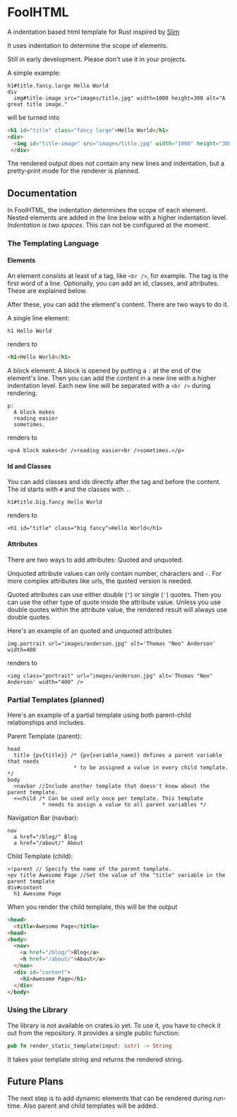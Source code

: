 # FoolHTML
A indentation based html template for Rust inspired by [Slim](http://slim-lang.com/)

It uses indentation to determine the scope of elements.

Still in early development. Please don't use it in your projects.

A simple example:
```
h1#title.fancy.large Hello World
div
  img#title-image src="images/title.jpg" width=1000 height=300 alt="A great title image."
```
will be turned into
```html
<h1 id="title" class="fancy large">Hello World</h1>
<div>
  <img id="title-image" src="images/title.jpg" width="1000" height="300" alt="A great title image." />
 </div>
```
The rendered output does not contain any new lines and indentation, but a pretty-print mode for the renderer is planned. 

## Documentation
In FoolHTML, the indentation determines the scope of each element. Nested elements are added in the line below with a higher indentation level. *Indentation is two spaces*. This can not be configured at the moment. 

### The Templating Language
#### Elements
An element consists at least of a tag, like `<br />`, for example. The tag is the first word of a line. Optionally, you can add an id, classes, and attributes. These are explained below. 

After these, you can add the element's content. There are two ways to do it. 

A single line element:
```
h1 Hello World
```
renders to
```html
<h1>Hello World</h1>
```
A block element: A block is opened by putting a `:` at the end of the element's line. Then you can add the content in a new line with a higher indentation level. Each new line will be separated with a `<br />` during rendering. 
```
p:
  A block makes
  reading easier
  sometimes.
```
renders to 
```
<p>A block makes<br />reading easier<br />sometimes.</p>
```

#### Id and Classes 
You can add classes and ids directly after the tag and before the content. The id starts with `#` and the classes with `.`.
```
h1#title.big.fancy Hello World
```
renders to
```
<h1 id="title" class="big fancy">Hello World</h1>
```
#### Attributes
There are two ways to add attributes: Quoted and unquoted. 

Unquoted attribute values can only contain number, characters and `-`. For more complex attributes like urls, the quoted version is needed. 

Quoted attributes can use either double (`"`) or single (`'`) quotes. Then you can use the other type of quote inside the attribute value. Unless you use double quotes within the attribute value, the rendered result will always use double quotes.

Here's an example of an quoted and unquoted attributes
```
img.portrait url="images/anderson.jpg" alt='Thomas "Neo" Anderson' width=400
```
renders to
```
<img class="portrait" url="images/anderson.jpg" alt='Thomas "Neo" Anderson' width="400" />
```
### Partial Templates (planned)
Here's an example of a partial template using both parent-child relationships and includes.

Parent Template (parent):
```
head 
  title {pv{title}} /* {pv{variable_name}} defines a parent variable that needs
                     * to be assigned a value in every child template. */
body
  >navbar //Include another template that doesn't know about the parent template.
  <=child /* Can be used only once per template. This template
           * needs to assign a value to all parent variables */
```
Navigation Bar (navbar):
```
nav 
  a href="/blog/" Blog
  a href="/about/" About
````
Child Template (child):
```
>!parent // Specify the name of the parent template.
>pv title Awesome Page //Set the value of the "title" variable in the parent template
div#content
  h1 Awesome Page
```
When you render the child template, this will be the output
```html
<head>
  <title>Awesome Page</title>
<head>
<body>
  <nav>
    <a href="/blog/">Blog</a>
    <h href="/about/">About</a>
  </nav>
  <div id="content">
    <h1>Awesome Page</h1>
  </div>
</body>
```
### Using the Library
The library is not available on crates.io yet. To use it, you have to check it out from the repository. It provides a single public function:
```Rust
pub fn render_static_template(input: &str) -> String 
```
It takes your template string and returns the rendered string. 

## Future Plans
The next step is to add dynamic elements that can be rendered during run-time. Also parent and child templates will be added. 
